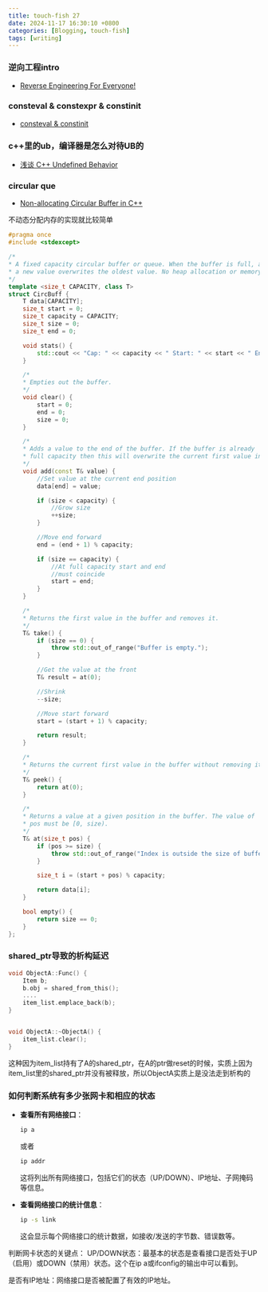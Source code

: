 ```yaml
---
title: touch-fish 27
date: 2024-11-17 16:30:10 +0800
categories: [Blogging, touch-fish]
tags: [writing]
---
```



### 逆向工程intro

+ [Reverse Engineering For Everyone!](https://0xinfection.github.io/reversing/)

### consteval & constexpr & constinit

+ [consteval & constinit](https://zhuanlan.zhihu.com/p/350429113)

### c++里的ub，编译器是怎么对待UB的

+ [浅谈 C++ Undefined Behavior](https://zhuanlan.zhihu.com/p/391088391)

### circular que

+ [Non-allocating Circular Buffer in C++](https://mobiarch.wordpress.com/2024/11/15/non-allocating-circular-buffer-in-c/)

不动态分配内存的实现就比较简单

```cpp
#pragma once
#include <stdexcept>

/*
* A fixed capacity circular buffer or queue. When the buffer is full, adding
* a new value overwrites the oldest value. No heap allocation or memory copy is done.
*/
template <size_t CAPACITY, class T>
struct CircBuff {
    T data[CAPACITY];
    size_t start = 0;
    size_t capacity = CAPACITY;
    size_t size = 0;
    size_t end = 0;

    void stats() {
        std::cout << "Cap: " << capacity << " Start: " << start << " End: " << end << " Sz: " << size << std::endl;
    }

    /*
    * Empties out the buffer.
    */
    void clear() {
        start = 0;
        end = 0;
        size = 0;
    }

    /*
    * Adds a value to the end of the buffer. If the buffer is already
    * full capacity then this will overwrite the current first value in the buffer.
    */
    void add(const T& value) {
        //Set value at the current end position
        data[end] = value;

        if (size < capacity) {
            //Grow size
            ++size;
        }

        //Move end forward
        end = (end + 1) % capacity;

        if (size == capacity) {
            //At full capacity start and end
            //must coincide
            start = end;
        }
    }

    /*
    * Returns the first value in the buffer and removes it.
    */
    T& take() {
        if (size == 0) {
            throw std::out_of_range("Buffer is empty.");
        }

        //Get the value at the front
        T& result = at(0);

        //Shrink
        --size;

        //Move start forward
        start = (start + 1) % capacity;

        return result;
    }

    /*
    * Returns the current first value in the buffer without removing it.
    */
    T& peek() {
        return at(0);
    }

    /*
    * Returns a value at a given position in the buffer. The value of
    * pos must be [0, size).
    */
    T& at(size_t pos) {
        if (pos >= size) {
            throw std::out_of_range("Index is outside the size of buffer.");
        }

        size_t i = (start + pos) % capacity;

        return data[i];
    }

    bool empty() {
        return size == 0;
    }
};
```

### shared_ptr导致的析构延迟

```cpp
void ObjectA::Func() {
    Item b;
    b.obj = shared_from_this();
    ....
    item_list.emplace_back(b);
}


void ObjectA::~ObjectA() {
    item_list.clear();
}
```

这种因为item_list持有了A的shared_ptr，在A的ptr做reset的时候，实质上因为item_list里的shared_ptr并没有被释放，所以ObjectA实质上是没法走到析构的

### 如何判断系统有多少张网卡和相应的状态

- **查看所有网络接口**：
  ```sh
  ip a
  ```
  或者
  ```sh
  ip addr
  ```
  这将列出所有网络接口，包括它们的状态（UP/DOWN）、IP地址、子网掩码等信息。

- **查看网络接口的统计信息**：
  ```sh
  ip -s link
  ```
  这会显示每个网络接口的统计数据，如接收/发送的字节数、错误数等。

判断网卡状态的关键点：
UP/DOWN状态：最基本的状态是查看接口是否处于UP（启用）或DOWN（禁用）状态。这个在ip a或ifconfig的输出中可以看到。

是否有IP地址：网络接口是否被配置了有效的IP地址。

